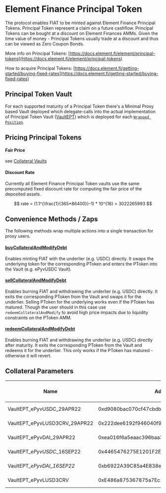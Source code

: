 # Element Finance Principal Token

The protocol enables FIAT to be minted against Element Finance Principal Tokens. Principal Token represent a claim on a future cashflow. Principal Tokens can be bought at a discount on Element Finances AMMs. Given the time value of money - Principal Tokens usually trade at a discount and thus can be viewed as Zero Coupon Bonds.

More info on Principal Tokens: [https://docs.element.fi/element/principal-tokens](https://docs.element.fi/element/principal-tokens)

How to acquire Principal Tokens: [https://docs.element.fi/getting-started/buying-fixed-rates](https://docs.element.fi/getting-started/buying-fixed-rates)

## Principal Token Vault

For each supported maturity of a Principal Token there's a Minimal Proxy based Vault deployed which delegate-calls into the actual implementation of Principal Token Vault ([VaultEPT](https://github.com/fiatdao/vaults/blob/main/src/VaultEPT.sol)) which is deployed for each [`Wrapped Position`](https://docs.element.fi/element/element-smart-contracts/core-protocol-contracts/wrapped-position).

## Pricing Principal Tokens

#### Fair Price

see [Collateral Vaults](../collateral-vaults.md)

#### Discount Rate

Currently all Element Finance Principal Token vaults use the same precomputed fixed discount rate for computing the fair price of the deposited assets.

$$
rate = (1.1^{\frac{1}{365*86400}}-1) * 10^{18} = 3022265993
$$

## Convenience Methods / Zaps

The following methods wrap multiple actions into a single transaction for proxy users.

#### [buyCollateralAndModifyDebt](https://github.com/fiatdao/actions/blob/main/src/vault/VaultEPTActions.sol#L137)

Enables minting FIAT with the underlier (e.g. USDC) directly. It swaps the underlying token for the corresponding PToken and enters the PToken into the Vault (e.g. ePyvUSDC Vault).

#### [sellCollateralAndModifyDebt](https://github.com/fiatdao/actions/blob/main/src/vault/VaultEPTActions.sol#L177)

Enables burning FIAT and withdrawing the underlier (e.g. USDC) directly. It exits the corresponding PToken from the Vault and swaps it for the underlier. Selling PToken for the underlying works even if the PToken has matured. Though the user should in this case use `redeemCollateralAndModify` to avoid high price impacts due to liquidity constraints on the PToken AMM.

#### [redeemCollateralAndModifyDebt](https://github.com/fiatdao/actions/blob/main/src/vault/VaultEPTActions.sol#L218)

Enables burning FIAT and withdrawing the underlier (e.g. USDC) directly after maturity. It exits the corresponding PToken from the Vault and redeems it for the underlier. This only works if the PToken has matured - otherwise it will revert.

## Collateral Parameters

| Name                            | Address                                    | Liquidation Ratio | Borrow Rate (Annualized) | Debt Floor | Debt Ceiling    | Multiplier | Auction Duration (Max.) | Auction Debt Floor |
| ------------------------------- | ------------------------------------------ | ----------------- | ------------------------ | ---------- | --------------- | ---------- | ----------------------- | ------------------ |
| VaultEPT\_ePyvUSDC\_29APR22     | 0xd9080bac070cf47cbdb7223d2440cf8e978e6b45 | \~95.23%          | 1%                       | 250 FIAT   | 25,000,000 FIAT | 1.05x      | 90 hours                | 250.25 FIAT        |
| VaultEPT\_ePyvLUSD3CRV\_29APR22 | 0x222dee6192f946040f97aadb386fafa4e6310cdc | \~95.23%          | 1%                       | 250 FIAT   | 3,500,000 FIAT  | 1.05x      | 90 hours                | 250.25 FIAT        |
| VaultEPT\_ePyvDAI\_29APR22      | 0xea016f6a5eaac396baa3aa712e8d3f20764cbb1f | \~95.23%          | 1%                       | 250 FIAT   | 3,500,000 FIAT  | 1.05x      | 90 hours                | 250.25 FIAT        |
| VaultEPT\__ePyvUSDC_\_16SEP22   | 0x4465476275E1201F2E5Ab9479E6a51c7875Ce700 | \~95.23%          | 1%                       | 250 FIAT   | 25,000,000 FIAT | 1.05x      | 90 hours                | 250.25 FIAT        |
| VaultEPT\__ePyvDAI\_16SEP22_    | 0xb6922A39C85a4E838e1499A8B7465BDca2E49491 | \~95.23%          | 1%                       | 250 FIAT   | 3,500,000 FIAT  | 1.05x      | 90 hours                | 250.25 FIAT        |
| VaultEPT\_ePyvLUSD3CRV          | 0xE486a875367875a7Ec1DfE40510B6Ed217849737 | \~95.23%          | 1%                       | 250 FIAT   | 3,500,000 FIAT  | 1.05x      | 90 hours                | 250.25 FIAT        |

